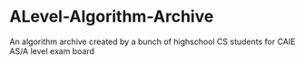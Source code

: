 # ALevel-Algorithm-Archive
An algorithm archive created by a bunch of highschool CS students for CAIE AS/A level exam board
